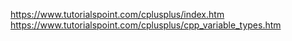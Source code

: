 https://www.tutorialspoint.com/cplusplus/index.htm
https://www.tutorialspoint.com/cplusplus/cpp_variable_types.htm